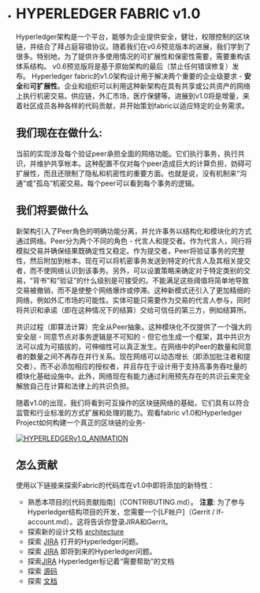 * # HYPERLEDGER FABRIC v1.0

  Hyperledger架构是一个平台，能够为企业提供安全，健壮，权限控制的区块链，并结合了拜占庭容错协议。随着我们在v0.6预览版本的进展，我们学到了很多。特别地，为了提供许多使用情况的可扩展性和保密性需要，需要重构该体系结构。 v0.6预览版将是基于原始架构的最后（禁止任何错误修复）发布。
  Hyperledger fabric的v1.0架构设计用于解决两个重要的企业级要求 -  **安全**和**可扩展性**。企业和组织可以利用这种新架构在具有共享或公共资产的网络上执行机密交易。供应链，外汇市场，医疗保健等。进展到v1.0将是增量，来着社区成员各种各样的代码贡献，并开始策划fabric以适应特定的业务需求。

  ## 我们现在在做什么:

  当前的实现涉及每个验证peer承担全面的网络功能。它们执行事务，执行共识，并维护共享帐本。这种配置不仅对每个peer造成巨大的计算负担，妨碍可扩展性，而且还限制了隐私和机密性的重要方面。也就是说，没有机制来“沟通”或“孤岛”机密交易。每个peer可以看到每个事务的逻辑。

  ## 我们将要做什么

  新架构引入了Peer角色的明确功能分离，并允许事务以结构化和模块化的方式通过网络。Peer分为两个不同的角色 - 代言人和提交者。作为代言人，同行将模拟交易并确保结果既确定性又稳定。作为提交者，Peer将验证事务的完整性，然后附加到帐本。现在可以将机密事务发送到特定的代言人及其相关提交者，而不使网络认识到该事务。另外，可以设置策略来确定对于特定类别的交易，“背书”和“验证”的什么级别是可接受的。不能满足这些阈值将简单地导致交易被撤销，而不是使整个网络爆炸或停滞。这种新模式还引入了更加精细的网络，例如外汇市场的可能性。实体可能只需要作为交易的代言人参与，同时将共识和承诺（即在这种情况下的结算）交给可信任的第三方，例如结算所。

  共识过程（即算法计算）完全从Peer抽象。这种模块化不仅提供了一个强大的安全层 - 同意节点对事务逻辑是不可知的 - 但它也生成一个框架，其中共识方法可以成为可插拔的，可伸缩性可以真正发生。在网络中的Peer的数量和同意者的数量之间不再存在并行关系。现在网络可以动态增长（即添加批注者和提交者），而不必添加相应的授权者，并且存在于设计用于支持高事务吞吐量的模块化基础设施中。此外，网络现在有能力通过利用预先存在的共识云来完全解放自己在计算和法律上的共识负担。

  随着v1.0的出现，我们将看到可互操作的区块链网络的基础，它们具有以符合监管和行业标准的方式扩展和处理的能力。观看fabric v1.0和Hyperledger Project如何构建一个真正的区块链的业务-

  [![HYPERLEDGERv1.0_ANIMATION](http://img.youtube.com/vi/EKa5Gh9whgU/0.jpg)](http://www.youtube.com/watch?v=EKa5Gh9whgU)

  ## 怎么贡献

  使用以下链接来探索Fabric的代码库在v1.0中即将添加的新特性：
  * 熟悉本项目的[代码贡献指南]（CONTRIBUTING.md）。  **注意**: 
    为了参与Hyperledger结构项目的开发，您需要一个[LF帐户]（Gerrit / lf-account.md）。这将告诉你登录JIRA和Gerrit。
  * 探索新的设计文档 [architecture](https://github.com/hyperledger-archives/fabric/wiki/Next-Consensus-Architecture-Proposal)
  * 探索 [JIRA](https://jira.hyperledger.org/projects/FAB/issues/) 打开的Hyperledger问题。
  * 探索 [JIRA](https://jira.hyperledger.org/projects/FAB/issues/) 即将到来的Hyperledger问题。
  * 探索[JIRA](https://jira.hyperledger.org/issues/?filter=10147) Hyperledger标记着“需要帮助”的文档
  * 探索 [源码](https://github.com/hyperledger/fabric)
  * 探索 [文档](http://hyperledger-fabric.readthedocs.io/en/latest/)
